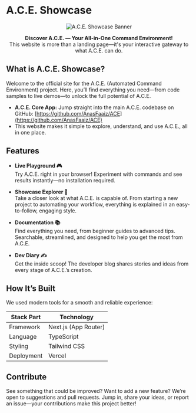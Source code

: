 # A.C.E. Showcase

<p align="center">
  <img src="https://placehold.co/600x300/1e1e2e/cdd6f4?text=A.C.E.+Showcase&font=montserrat" alt="A.C.E. Showcase Banner">
</p>

<p align="center">
  <strong>Discover A.C.E. — Your All-in-One Command Environment!</strong> <br />
  This website is more than a landing page—it's your interactive gateway to what A.C.E. can do.
</p>

## What is A.C.E. Showcase?

Welcome to the official site for the A.C.E. (Automated Command Environment) project. Here, you’ll find everything you need—from code samples to live demos—to unlock the full potential of A.C.E.

- **A.C.E. Core App:** Jump straight into the main A.C.E. codebase on GitHub: [https://github.com/AnasFaaiz/ACE](https://github.com/AnasFaaiz/ACE)
- This website makes it simple to explore, understand, and use A.C.E., all in one place.

## Features

- **Live Playground 🎮**  
  Try A.C.E. right in your browser! Experiment with commands and see results instantly—no installation required.

- **Showcase Explorer 🔬**  
  Take a closer look at what A.C.E. is capable of. From starting a new project to automating your workflow, everything is explained in an easy-to-follow, engaging style.

- **Documentation 📚**  
  Find everything you need, from beginner guides to advanced tips. Searchable, streamlined, and designed to help you get the most from A.C.E.

- **Dev Diary ✍️**  
  Get the inside scoop! The developer blog shares stories and ideas from every stage of A.C.E.’s creation.

## How It’s Built

We used modern tools for a smooth and reliable experience:

| Stack Part  | Technology                 |
|-------------|---------------------------|
| Framework   | Next.js (App Router)      |
| Language    | TypeScript                |
| Styling     | Tailwind CSS              |
| Deployment  | Vercel                    |

## Contribute

See something that could be improved? Want to add a new feature? We’re open to suggestions and pull requests. Jump in, share your ideas, or report an issue—your contributions make this project better!
